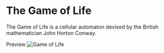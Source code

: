 # The Game of Life
The Game of Life is a cellular automaton devised by the British mathematician John Horton Conway.

Preview
![Game of Life](http://i.imgur.com/MJoShH6.png)
